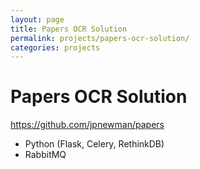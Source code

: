 ```yaml
---
layout: page
title: Papers OCR Solution
permalink: projects/papers-ocr-solution/
categories: projects
---
```


# Papers OCR Solution

<https://github.com/jpnewman/papers>

- Python (Flask, Celery, RethinkDB)
- RabbitMQ
